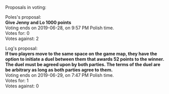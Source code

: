 Proposals in voting:

Poles's proposal:  
**Give Jenny and Lo 1000 points**  
Voting ends on 2019-06-28, on 9:57 PM Polish time.  
Votes for: 0  
Votes against: 2

Log's proposal:  
**If two players move to the same space on the game map, they have the option to initiate a duel between them that awards 52 points to the winner. The duel must be agreed upon by both parties. The terms of the duel are be arbitrary as long as both parties agree to them.**  
Voting ends on 2019-06-29, on 7:47 PM Polish time.  
Votes for: 1  
Votes against: 0
